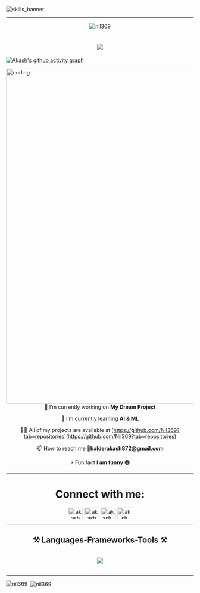 ![skills_banner](https://github.com/Nil369/Nil369/assets/148447931/8aa12f54-dc92-48d4-a88c-243b7586bd26)


<hr>
<p align="center"> <img src="https://komarev.com/ghpvc/?username=nil369&label=Profile%20views&color=0e75b6&style=flat" alt="nil369" /> </p>
<h1 align="center">
    <img src="https://readme-typing-svg.herokuapp.com/?font=Righteous&size=35&center=true&vCenter=true&width=500&height=70&duration=3500&lines=Hi+There!+👋;+I'm+Akash+Halder;+A+Full+Stack+Web+Developer+😁" />
</h1>

 [![Akash's github activity graph](https://github-readme-activity-graph.vercel.app/graph?username=nil369&bg_color=0d1117&color=708090&line=139ae1&point=ffffff&area=true&hide_border=true)](https://github.com/Nil369/)

<img align="center" alt="coding" width="900" src="https://analyticsindiamag.com/wp-content/uploads/2018/12/developer-dribbble.gif">




<div align="center">
🔭 I’m currently working on <b>My Dream Project</b>

🌱 I’m currently learning **AI & ML**

 👨‍💻 All of my projects are available at [https://github.com/Nil369?tab=repositories](https://github.com/Nil369?tab=repositories)

📫 How to reach me **📧halderakash872@gmail.com**

 ⚡ Fun fact **I am funny 😅**

</div>

---
<h1 align="center">Connect with me:</h1>
<p align="center">
<a href="https://www.linkedin.com/in/akash-halder-nil/" target="_blank"><img align="center" src="https://raw.githubusercontent.com/rahuldkjain/github-profile-readme-generator/master/src/images/icons/Social/linked-in-alt.svg" alt="akash halder" height="30" width="40" /></a>
<a href="https://www.facebook.com/profile.php?id=61552058360601&ref=xav_ig_profile_web" target="_blank"><img align="center" src="https://raw.githubusercontent.com/rahuldkjain/github-profile-readme-generator/master/src/images/icons/Social/facebook.svg" alt="akash halder" height="30" width="40" /></a>
<a href="https://www.instagram.com/akash_halder8043/" target="_blank"><img align="center" src="https://raw.githubusercontent.com/rahuldkjain/github-profile-readme-generator/master/src/images/icons/Social/instagram.svg" alt="akash_halder8043" height="30" width="40" /></a>
<a href="https://www.leetcode.com/u/nil369" target="blank"><img align="center" src="https://raw.githubusercontent.com/rahuldkjain/github-profile-readme-generator/master/src/images/icons/Social/leet-code.svg" alt="aksh" height="30" width="40" /></a>
</p>
<hr>

<h2 align="center">⚒️ Languages-Frameworks-Tools ⚒️</h2>
<br/>
<div align="center">
    <img src="https://skillicons.dev/icons?i=mongodb,express,react,nodejs,vite,bootstrap,mui,pug,html,css,sass,codepen,figma,tailwind,windicss,nextjs,vercel,c,cpp,cs,python,javascript,typescript,jquery,vue,angular,java,mysql,flask,fastapi,django,pycharm,vscode,visualstudio,idea,eclipse,androidstudio,windows,powershell,bash,vim,apple,linux,debian,ubuntu,kali,sublime,ps,pr,ae,blender,arduino,opencv,qt,php,sqlite,sklearn,wordpress,redux,docker,dotnet,netlify,heroku,wordpress,appwrite,prisma,supabase,md,postgres,postman,aws,gcp,stackoverflow,nginx,git,github,discord" /><br>

    
</div>

<br/>



<hr/>

<p><img align="left" src="https://github-readme-stats.vercel.app/api/top-langs?username=nil369&show_icons=true&locale=en&layout=compact" alt="nil369" /></p>

<p>&nbsp;<img align="center" src="https://github-readme-stats.vercel.app/api?username=nil369&show_icons=true&locale=en" alt="nil369" /></p>


